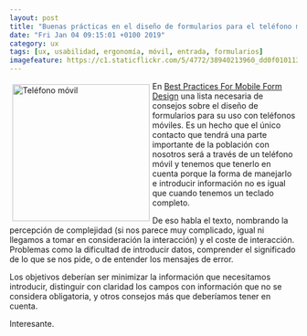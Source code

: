 ```yaml
--- 
layout: post
title: "Buenas prácticas en el diseño de formularios para el teléfono móvil"
date: "Fri Jan 04 09:15:01 +0100 2019"
category: ux
tags: [ux, usabilidad, ergonomía, móvil, entrada, formularios]
imagefeature: https://c1.staticflickr.com/5/4772/38940213960_dd0f010113_m.jpg
---
```



<a href="https://www.flickr.com/photos/fernand0/20051836" title="Teléfono móvil"><img src="https://c1.staticflickr.com/1/17/20051836_39df5b842a_m.jpg" width="240"  alt="Teléfono móvil" style="float:left; margin:5px"></a>
En [Best Practices For Mobile Form Design](https://www.smashingmagazine.com/2018/08/best-practices-for-mobile-form-design/) una lista necesaria de consejos sobre el diseño de formularios para su uso con teléfonos móviles. 
Es un hecho que el único contacto que tendrá una parte importante de la población con nosotros será a través de un teléfono móvil y tenemos que tenerlo en cuenta porque la forma de manejarlo e introducir información no es igual que cuando tenemos un teclado completo.

De eso habla el texto, nombrando la percepción de complejidad (si nos parece muy complicado, igual ni llegamos a tomar en consideración la interacción) y el coste de interacción. Problemas como la dificultad de introducir datos, comprender el significado de lo que se nos pide, o de entender los mensajes de error.

Los objetivos deberían ser minimizar la información que necesitamos introducir, distinguir con claridad los campos con información que no se considera obligatoria, y otros consejos más que deberíamos tener en cuenta.

Interesante.
